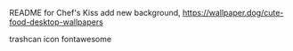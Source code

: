 README for Chef's Kiss
add new background,
https://wallpaper.dog/cute-food-desktop-wallpapers


trashcan icon
fontawesome 

